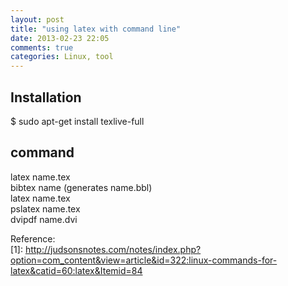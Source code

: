 ```yaml
---
layout: post
title: "using latex with command line"
date: 2013-02-23 22:05
comments: true
categories: Linux, tool
---
```


## Installation  
   
   $ sudo apt-get install texlive-full

## command 

   latex name.tex  
   bibtex name (generates name.bbl)  
   latex name.tex  
   pslatex name.tex  
   dvipdf name.dvi  

Reference:  
[1]: <http://judsonsnotes.com/notes/index.php?option=com_content&view=article&id=322:linux-commands-for-latex&catid=60:latex&Itemid=84>
